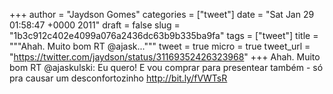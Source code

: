 
+++
author = "Jaydson Gomes"
categories = ["tweet"]
date = "Sat Jan 29 01:58:47 +0000 2011"
draft = false
slug = "1b3c912c402e4099a076a2436dc63b9b335ba9fa"
tags = ["tweet"]
title = """Ahah. Muito bom RT @ajask..."""
tweet = true
micro = true
tweet_url = "https://twitter.com/jaydson/status/31169352426323968"
+++
Ahah. Muito bom RT @ajaskulski: Eu quero! E vou comprar para presentear também - só pra causar um desconfortozinho  http://bit.ly/fVWTsR
